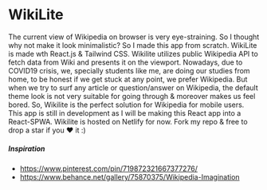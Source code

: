 # WikiLite

The current view of Wikipedia on browser is very eye-straining. So I thought why not make it look minimalistic? So I made this app from scratch. WikiLite is made wth React.js & Tailwind CSS. Wikilite utilizes public Wikipedia API to fetch data from Wiki and presents it on the viewport. Nowadays, due to COVID19 crisis, we, specially students like me, are doing our studies from home, to be honest if we get stuck at any point, we prefer Wikipedia. But when we try to surf any article or question/answer on Wikipedia, the default theme look is not very suitable for going through & moreover makes us feel bored. So, Wikilite is the perfect solution for Wikipedia for mobile users. This app is still in development as I will be making this React app into a React-SPWA. Wikilite is hosted on Netlify for now. Fork my repo & free to drop a star if you ❤️ it :)

##### Inspiration

* https://www.pinterest.com/pin/719872321667377276/
* https://www.behance.net/gallery/75870375/Wikipedia-Imagination
